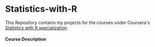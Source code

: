 # Statistics-with-R

This Repository contains my projects for the courses under Coursera's [Statistics with R specialization]("https://www.coursera.org/specializations/statistics").

#### Course Description










